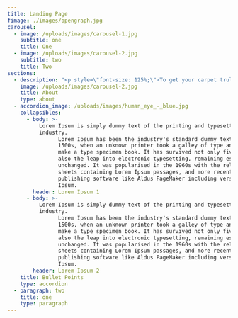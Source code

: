 ```yaml
---
title: Landing Page
fimage: ./images/opengraph.jpg
carousel:
  - image: /uploads/images/carousel-1.jpg
    subtitle: one
    title: One
  - image: /uploads/images/carousel-2.jpg
    subtitle: two
    title: Two
sections:
  - description: "<p style=\"font-size: 125%;\">To get your carpet truly clean, you need a professional deep cleaning service. That’s where we come in. Our strong customer service, efficient and professional work, and reasonable pricing combine to put a smile on the faces of our customers in not only Orlando, FL but throughout surrounding cities as well. We have a reputation for providing quality carpet cleaning. Our services include professional water extraction, carpet repair, and carpet cleaning. Other specialties include:</p>\r\n\r\n<h3 style=\"text-align: center;\">Tile and Grout<br />\r\nMold Damage<br />\r\nCrime Scene Cleanup<br />\r\nTrauma Cleaning</h3>\r\n\r\n<p style=\"font-size: 125%;\">Complete customer satisfaction is our goal, and this is how we’ve achieved our excellent reputation over the years. It is our priority to ensure that after you’ve employed our team for upholstery cleaning, dryer vent cleaning, and air duct cleaning that you are left with a healthier, happier environment.</p>\r\n\r\n<h3 style=\"text-align:center\">&nbsp;</h3>\r\n"
    image: /uploads/images/carousel-2.jpg
    title: About
    type: about
  - accordion_image: /uploads/images/human_eye_-_blue.jpg
    collapsibles:
      - body: >-
          Lorem Ipsum is simply dummy text of the printing and typesetting
          industry.
                Lorem Ipsum has been the industry's standard dummy text ever since the
                1500s, when an unknown printer took a galley of type and scrambled it to
                make a type specimen book. It has survived not only five centuries, but
                also the leap into electronic typesetting, remaining essentially
                unchanged. It was popularised in the 1960s with the release of Letraset
                sheets containing Lorem Ipsum passages, and more recently with desktop
                publishing software like Aldus PageMaker including versions of Lorem
                Ipsum.
        header: Lorem Ipsum 1
      - body: >-
          Lorem Ipsum is simply dummy text of the printing and typesetting
          industry.
                Lorem Ipsum has been the industry's standard dummy text ever since the
                1500s, when an unknown printer took a galley of type and scrambled it to
                make a type specimen book. It has survived not only five centuries, but
                also the leap into electronic typesetting, remaining essentially
                unchanged. It was popularised in the 1960s with the release of Letraset
                sheets containing Lorem Ipsum passages, and more recently with desktop
                publishing software like Aldus PageMaker including versions of Lorem
                Ipsum.
        header: Lorem Ipsum 2
    title: Bullet Points
    type: accordion
  - paragraph: two
    title: one
    type: paragraph
---
```


